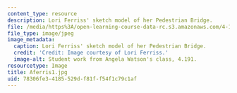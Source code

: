 ```yaml
---
content_type: resource
description: Lori Ferriss' sketch model of her Pedestrian Bridge.
file: /media/https%3A/open-learning-course-data-rc.s3.amazonaws.com/4-191-introduction-to-integrated-design-fall-2006/78306fe34185529df81ff54f1c79c1af_Aferris1.jpg
file_type: image/jpeg
image_metadata:
  caption: Lori Ferriss' sketch model of her Pedestrian Bridge.
  credit: 'Credit: Image courtesy of Lori Ferriss.'
  image-alt: Student work from Angela Watson's class, 4.191.
resourcetype: Image
title: Aferris1.jpg
uid: 78306fe3-4185-529d-f81f-f54f1c79c1af
---
```

